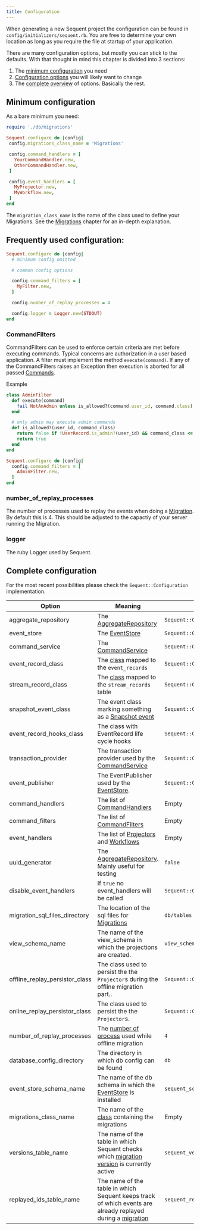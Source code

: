 ```yaml
---
title: Configuration
---
```

When generating a new Sequent project the configuration can be found in `config/initializers/sequent.rb`.
You are free to determine your own location as long as you require the file at startup of your application.

There are many configuration options, but mostly you can stick to the defaults. With that thought in mind this
chapter is divided into 3 sections:

1. The [minimum configuration](#minimum-configuration) you need
2. [Configuration options](#frequently-used-configuration) you will likely want to change
3. The [complete overview](#complete-configuration) of options. Basically the rest.


## Minimum configuration


As a bare minimum you need:

```ruby
require './db/migrations'

Sequent.configure do |config|
 config.migrations_class_name = 'Migrations'

 config.command_handlers = [
   YourCommandHandler.new,
   OtherCommandHandler.new,
 ]

 config.event_handlers = [
   MyProjector.new,
   MyWorkflow.new,
 ]
end
```

The `migration_class_name` is the name of the class used to define your Migrations. See the [Migrations](migrations.html) chapter for an in-depth explanation.


## Frequently used configuration:

```ruby
Sequent.configure do |config|
  # minimum config omitted

  # common config options

  config.command_filters = [
    MyFilter.new,
  ]

  config.number_of_replay_processes = 4

  config.logger = Logger.new(STDOUT)
end
```

### CommandFilters

CommandFilters can be used to enforce certain criteria are met before executing commands. Typical
concerns are authorization in a user based application. A filter must implement the method `execute(command)`.
If any of the CommandFilters raises an Exception then execution is aborted for all passed [Commands](command.html).

Example

```ruby
class AdminFilter
  def execute(command)
    fail NotAnAdmin unless is_allowed?(command.user_id, command.class)
  end

  # only admin may execute admin commands
  def is_allowed?(user_id, command_class)
    return false if !UserRecord.is_admin?(user_id) && command_class <= AdminCommand
    return true
  end
end

Sequent.configure do |config|
  config.command_filters = [
    AdminFilter.new,
  ]
end
```

### number_of_replay_processes

The number of processes used to replay the events when doing a [Migration](migration.html). By default this is 4.
This should be adjusted to the capactiy of your server running the Migration.

### logger

The ruby Logger used by Sequent.

## Complete configuration

For the most recent possibilities please check the `Sequent::Configuration` implementation.

|Option|Meaning|Default Value|
|------|-------|-------------|
|aggregate_repository|The [AggregateRepository](aggregate-repository.html)|`Sequent::Core::AggregateRepository.new`|
|event_store|The [EventStore](event_store.html)|`Sequent::Core::EventStore.new`|
|command_service|The [CommandService](command-service.html)|`Sequent::Core::CommandService.new`|
|event_record_class|The [class](event_store.html) mapped to the `event_records`|`Sequent::Core::EventRecord`|
|stream_record_class|The [class](event_store.html) mapped to the `stream_records` table|`Sequent::Core::StreamRecord`|
|snapshot_event_class|The event class marking something as a [Snapshot event](snapshotting.html)|`Sequent::Core::SnapshotEvent`|
|event_record_hooks_class|The class with EventRecord life cycle hooks|`Sequent::Core::EventRecordHooks`|
|transaction_provider|The transaction provider used by the [CommandService](command-service.html)|`Sequent::Core::Transactions::ActiveRecordTransactionProvider.new`|
|event_publisher|The EventPublisher used by the [EventStore](event_store.html).|`Sequent::Core::EventPublisher.new`|
|command_handlers|The list of [CommandHandlers](command-handler.html)|Empty|
|command_filters|The list of [CommandFilters](#commandfilters)|Empty|
|event_handlers|The list of [Projectors](projector.html) and [Workflows](workflow.html)|Empty|
|uuid_generator|The [AggregateRepository](aggregate-repository.html). Mainly useful for testing|`false`|
|disable_event_handlers|If `true` no event_handlers will be called|`Sequent::Core::EventStore.new`|
|migration_sql_files_directory|The location of the sql files for [Migrations](migrations.html)|`db/tables`|
|view_schema_name|The name of the view_schema in which the projections are created.|`view_schema`|
|offline_replay_persistor_class|The class used to persist the the `Projector`s during the offline migration part..|`Sequent::Core::Persistors::ActiveRecordPersistor`|
|online_replay_persistor_class|The class used to persist the the `Projector`s.|`Sequent::Core::Persistors::ActiveRecordPersistor`|
|number_of_replay_processes|The [number of process](#number_of_replay_processes) used while offline migration|`4`|
|database_config_directory|The directory in which db config can be found|`db`|
|event_store_schema_name|The name of the db schema in which the [EventStore](event_store.html) is installed|`sequent_schema`|
|migrations_class_name|The name of the [class](#minimum-configuration) containing the migrations|Empty|
|versions_table_name|The name of the table in which Sequent checks which [migration version](migrations.html) is currently active|`sequent_versions`|
|replayed_ids_table_name|The name of the table in which Sequent keeps track of which events are already replayed during a [migration](migrations.html)|`sequent_replayed_ids`|
